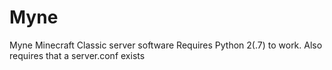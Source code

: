 # Myne
Myne Minecraft Classic server software
Requires Python 2(.7) to work. Also requires that a server.conf exists
